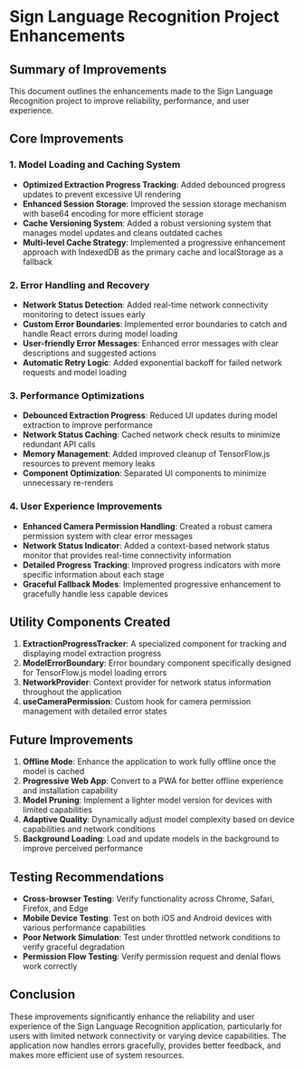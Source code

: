 # Sign Language Recognition Project Enhancements

## Summary of Improvements
This document outlines the enhancements made to the Sign Language Recognition project to improve reliability, performance, and user experience.

## Core Improvements

### 1. Model Loading and Caching System
- **Optimized Extraction Progress Tracking**: Added debounced progress updates to prevent excessive UI rendering
- **Enhanced Session Storage**: Improved the session storage mechanism with base64 encoding for more efficient storage
- **Cache Versioning System**: Added a robust versioning system that manages model updates and cleans outdated caches
- **Multi-level Cache Strategy**: Implemented a progressive enhancement approach with IndexedDB as the primary cache and localStorage as a fallback

### 2. Error Handling and Recovery
- **Network Status Detection**: Added real-time network connectivity monitoring to detect issues early
- **Custom Error Boundaries**: Implemented error boundaries to catch and handle React errors during model loading
- **User-friendly Error Messages**: Enhanced error messages with clear descriptions and suggested actions
- **Automatic Retry Logic**: Added exponential backoff for failed network requests and model loading

### 3. Performance Optimizations
- **Debounced Extraction Progress**: Reduced UI updates during model extraction to improve performance
- **Network Status Caching**: Cached network check results to minimize redundant API calls
- **Memory Management**: Added improved cleanup of TensorFlow.js resources to prevent memory leaks
- **Component Optimization**: Separated UI components to minimize unnecessary re-renders

### 4. User Experience Improvements
- **Enhanced Camera Permission Handling**: Created a robust camera permission system with clear error messages
- **Network Status Indicator**: Added a context-based network status monitor that provides real-time connectivity information
- **Detailed Progress Tracking**: Improved progress indicators with more specific information about each stage
- **Graceful Fallback Modes**: Implemented progressive enhancement to gracefully handle less capable devices

## Utility Components Created

1. **ExtractionProgressTracker**: A specialized component for tracking and displaying model extraction progress
2. **ModelErrorBoundary**: Error boundary component specifically designed for TensorFlow.js model loading errors
3. **NetworkProvider**: Context provider for network status information throughout the application
4. **useCameraPermission**: Custom hook for camera permission management with detailed error states

## Future Improvements

1. **Offline Mode**: Enhance the application to work fully offline once the model is cached
2. **Progressive Web App**: Convert to a PWA for better offline experience and installation capability
3. **Model Pruning**: Implement a lighter model version for devices with limited capabilities
4. **Adaptive Quality**: Dynamically adjust model complexity based on device capabilities and network conditions
5. **Background Loading**: Load and update models in the background to improve perceived performance

## Testing Recommendations

- **Cross-browser Testing**: Verify functionality across Chrome, Safari, Firefox, and Edge
- **Mobile Device Testing**: Test on both iOS and Android devices with various performance capabilities
- **Poor Network Simulation**: Test under throttled network conditions to verify graceful degradation
- **Permission Flow Testing**: Verify permission request and denial flows work correctly

## Conclusion
These improvements significantly enhance the reliability and user experience of the Sign Language Recognition application, particularly for users with limited network connectivity or varying device capabilities. The application now handles errors gracefully, provides better feedback, and makes more efficient use of system resources.
